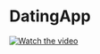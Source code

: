 # DatingApp
[![Watch the video](https://i.imgur.com/vKb2F1B.png)](https://www.youtube.com/watch?v=T7C6RuxTIUU&ab_channel=Mohamedorabi)
